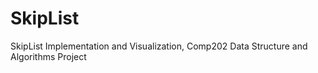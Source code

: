 # SkipList
SkipList Implementation and Visualization, Comp202 Data Structure and Algorithms Project
